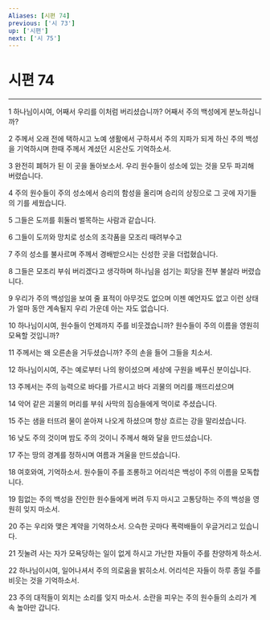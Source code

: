 ```yaml
---
Aliases: [시편 74]
previous: ['시 73']
up: ['시편']
next: ['시 75']
---
```

# 시편 74

***


1 하나님이시여, 어째서 우리를 이처럼 버리셨습니까? 어째서 주의 백성에게 분노하십니까? 

2 주께서 오래 전에 택하시고 노예 생활에서 구하셔서 주의 지파가 되게 하신 주의 백성을 기억하시며 한때 주께서 계셨던 시온산도 기억하소서. 

3 완전히 폐허가 된 이 곳을 돌아보소서. 우리 원수들이 성소에 있는 것을 모두 파괴해 버렸습니다. 

4 주의 원수들이 주의 성소에서 승리의 함성을 올리며 승리의 상징으로 그 곳에 자기들의 기를 세웠습니다. 

5 그들은 도끼를 휘둘러 벌목하는 사람과 같습니다. 

6 그들이 도끼와 망치로 성소의 조각품을 모조리 때려부수고 

7 주의 성소를 불사르며 주께서 경배받으시는 신성한 곳을 더럽혔습니다. 

8 그들은 모조리 부숴 버리겠다고 생각하며 하나님을 섬기는 회당을 전부 불살라 버렸습니다. 

9 우리가 주의 백성임을 보여 줄 표적이 아무것도 없으며 이젠 예언자도 없고 이런 상태가 얼마 동안 계속될지 우리 가운데 아는 자도 없습니다. 

10 하나님이시여, 원수들이 언제까지 주를 비웃겠습니까? 원수들이 주의 이름을 영원히 모욕할 것입니까? 

11 주께서는 왜 오른손을 거두셨습니까? 주의 손을 들어 그들을 치소서. 

12 하나님이시여, 주는 예로부터 나의 왕이셨으며 세상에 구원을 베푸신 분이십니다. 

13 주께서는 주의 능력으로 바다를 가르시고 바다 괴물의 머리를 깨뜨리셨으며 

14 악어 같은 괴물의 머리를 부숴 사막의 짐승들에게 먹이로 주셨습니다. 

15 주는 샘을 터뜨려 물이 쏟아져 나오게 하셨으며 항상 흐르는 강을 말리셨습니다. 

16 낮도 주의 것이며 밤도 주의 것이니 주께서 해와 달을 만드셨습니다. 

17 주는 땅의 경계를 정하시며 여름과 겨울을 만드셨습니다. 

18 여호와여, 기억하소서. 원수들이 주를 조롱하고 어리석은 백성이 주의 이름을 모독합니다. 

19 힘없는 주의 백성을 잔인한 원수들에게 버려 두지 마시고 고통당하는 주의 백성을 영원히 잊지 마소서. 

20 주는 우리와 맺은 계약을 기억하소서. 으슥한 곳마다 폭력배들이 우글거리고 있습니다. 

21 짓눌려 사는 자가 모욕당하는 일이 없게 하시고 가난한 자들이 주를 찬양하게 하소서. 

22 하나님이시여, 일어나셔서 주의 의로움을 밝히소서. 어리석은 자들이 하루 종일 주를 비웃는 것을 기억하소서. 

23 주의 대적들이 외치는 소리를 잊지 마소서. 소란을 피우는 주의 원수들의 소리가 계속 높아만 갑니다.
